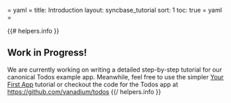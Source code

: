 = yaml =
title: Introduction
layout: syncbase_tutorial
sort: 1
toc: true
= yaml =

{{# helpers.info }}
## Work in Progress!
We are currently working on writing a detailed step-by-step tutorial for our
canonical Todos example app.
Meanwhile, feel free to use the simpler [Your First App] tutorial or
checkout the code for the Todos app at https://github.com/vanadium/todos
{{/ helpers.info }}

[Your First App]: /syncbase/first-app.html
